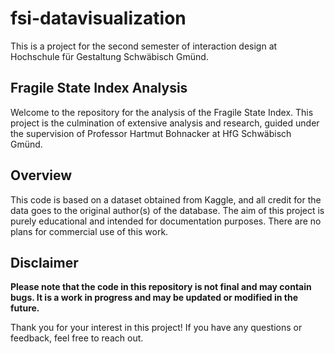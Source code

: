 # fsi-datavisualization
This is a project for the second semester of interaction design at Hochschule für Gestaltung Schwäbisch Gmünd. 

## Fragile State Index Analysis
Welcome to the repository for the analysis of the Fragile State Index. This project is the culmination of extensive analysis and research, guided under the supervision of Professor Hartmut Bohnacker at HfG Schwäbisch Gmünd.

## Overview
This code is based on a dataset obtained from Kaggle, and all credit for the data goes to the original author(s) of the database. The aim of this project is purely educational and intended for documentation purposes. There are no plans for commercial use of this work.

## Disclaimer
__Please note that the code in this repository is not final and may contain bugs. It is a work in progress and may be updated or modified in the future.__

Thank you for your interest in this project! If you have any questions or feedback, feel free to reach out.

